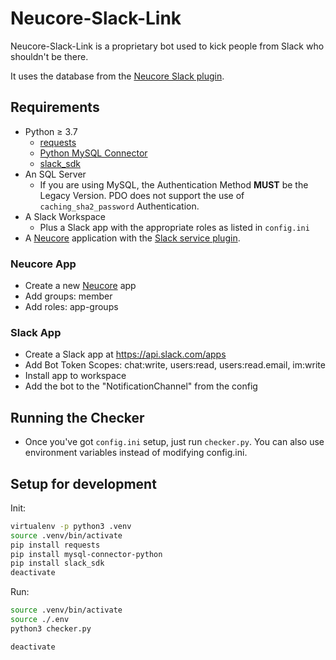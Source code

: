 # Neucore-Slack-Link

Neucore-Slack-Link is a proprietary bot used to kick people from Slack who shouldn't be there.

It uses the database from the [Neucore Slack plugin](https://github.com/bravecollective/neucore-plugin-slack).

## Requirements

* Python ≥ 3.7
  * [requests](https://pypi.org/project/requests/)
  * [Python MySQL Connector](https://dev.mysql.com/downloads/connector/python/)
  * [slack_sdk](https://github.com/slackapi/python-slack-sdk)
* An SQL Server
  * If you are using MySQL, the Authentication Method **MUST** be the Legacy Version. PDO does not support the use 
    of `caching_sha2_password` Authentication. 
* A Slack Workspace
  * Plus a Slack app with the appropriate roles as listed in `config.ini`
* A [Neucore](https://github.com/bravecollective/neucore) application with the 
  [Slack service plugin](https://github.com/bravecollective/neucore-plugin-slack).

### Neucore App

- Create a new [Neucore](https://github.com/bravecollective/neucore) app
- Add groups: member
- Add roles: app-groups

### Slack App

- Create a Slack app at https://api.slack.com/apps
- Add Bot Token Scopes: chat:write, users:read, users:read.email, im:write
- Install app to workspace
- Add the bot to the "NotificationChannel" from the config

## Running the Checker

* Once you've got `config.ini` setup, just run `checker.py`. You can also use environment variables instead of 
  modifying config.ini.

## Setup for development

Init:

```sh
virtualenv -p python3 .venv
source .venv/bin/activate
pip install requests
pip install mysql-connector-python
pip install slack_sdk
deactivate
```

Run:

```sh
source .venv/bin/activate
source ./.env
python3 checker.py

deactivate
```
